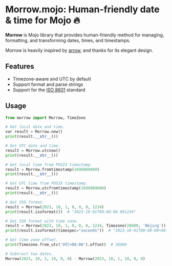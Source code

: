 # Morrow.mojo: Human-friendly date & time for Mojo 🔥


**Morrow** is Mojo library that provides human-friendly method for managing, formatting, and transforming dates, times, and timestamps.

Morrow is heavily inspired by [arrow](https://github.com/arrow-py/arrow), and thanks for its elegant design.


## Features

- Timezone-aware and UTC by default
- Support format and parse strings
- Support for the [ISO 8601](https://en.wikipedia.org/wiki/ISO_8601) standard


## Usage

```python
from morrow import Morrow, TimeZone

# Get local date and time.
var result = Morrow.now()
print(result.__str__())

# Get UTC date and time.
result = Morrow.utcnow()
print(result.__str__())

# Get local time from POSIX timestamp.
result = Morrow.fromtimestamp(1696089600)
print(result.__str__())

# Get UTC time from POSIX timestamp.
result = Morrow.utcfromtimestamp(1696089600)
print(result.__str__())

# Get ISO format.
result = Morrow(2023, 10, 1, 0, 0, 0, 1234)
print(result.isoformat())  # "2023-10-01T00:00:00.001234"

# Get ISO format with time zone.
result = Morrow(2023, 10, 1, 0, 0, 0, 1234, Timezone(28800, 'Bejing'))
print(result.isoformat(timespec="seconds"))  # "2023-10-01T00:00:00+08:00"

# Get time zone offset.
print(Timezone.from_utc('UTC+08:00').offset)  # 28800

# Subtract two dates.
Morrow(2023, 10, 2, 10, 0, 0) - Morrow(2023, 10, 1, 10, 0, 0)
```

